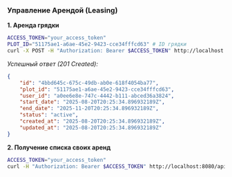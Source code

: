 ### Управление Арендой (Leasing)

**1. Аренда грядки**

```bash
ACCESS_TOKEN="your_access_token"
PLOT_ID="51175ae1-a6ae-45e2-9423-cce34fffcd63" # ID грядки
curl -X POST -H "Authorization: Bearer $ACCESS_TOKEN" http://localhost:8080/api/v1/leasing/plots/$PLOT_ID/lease
```

*Успешный ответ (201 Created):*
```json
{
    "id": "4bbd645c-675c-49db-ab0e-618f4054ba77",
    "plot_id": "51175ae1-a6ae-45e2-9423-cce34fffcd63",
    "user_id": "a0ee6e8e-747c-4442-b111-abced36a3824",
    "start_date": "2025-08-20T20:25:34.896932189Z",
    "end_date": "2025-11-20T20:25:34.896932189Z",
    "status": "active",
    "created_at": "2025-08-20T20:25:34.896932189Z",
    "updated_at": "2025-08-20T20:25:34.896932189Z"
}
```

**2. Получение списка своих аренд**

```bash
ACCESS_TOKEN="your_access_token"
curl -H "Authorization: Bearer $ACCESS_TOKEN" http://localhost:8080/api/v1/leasing/me/leases
```
